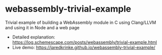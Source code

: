 # webassembly-trivial-example
Trivial example of building a WebAssembly module in C using Clang/LLVM and using it in Node and a web page

* Detailed explanation: https://log.schemescape.com/posts/webassembly/trivial-example.html
* Live demo: https://jaredkrinke.github.io/webassembly-trivial-example/
